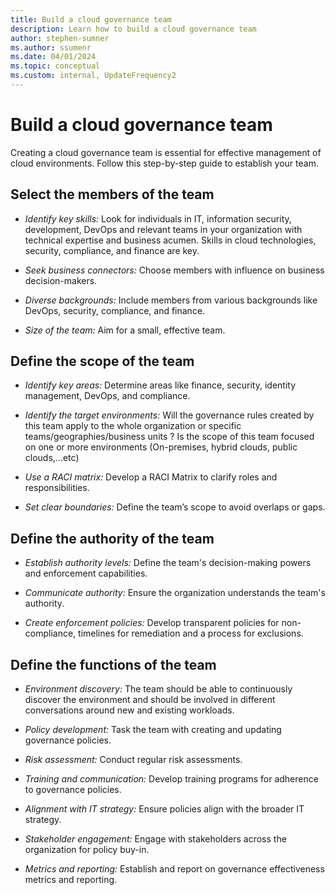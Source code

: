 ```yaml
---
title: Build a cloud governance team
description: Learn how to build a cloud governance team
author: stephen-sumner
ms.author: ssumenr
ms.date: 04/01/2024
ms.topic: conceptual
ms.custom: internal, UpdateFrequency2
---
```


# Build a cloud governance team

Creating a cloud governance team is essential for effective management of cloud environments. Follow this step-by-step guide to establish your team.

## Select the members of the team

- *Identify key skills:* Look for individuals in IT, information security, development, DevOps and relevant teams in your organization with technical expertise and business acumen. Skills in cloud technologies, security, compliance, and finance are key.

- *Seek business connectors:* Choose members with influence on business decision-makers.

- *Diverse backgrounds:* Include members from various backgrounds like DevOps, security, compliance, and finance.

- *Size of the team:* Aim for a small, effective team.

## Define the scope of the team

- *Identify key areas:* Determine areas like finance, security, identity management, DevOps, and compliance.

- *Identify the target environments:* Will the governance rules created by this team apply to the whole organization or specific teams/geographies/business units ? Is the scope of this team focused on one or more environments (On-premises, hybrid clouds, public clouds,...etc)

- *Use a RACI matrix:* Develop a RACI Matrix to clarify roles and responsibilities.

- *Set clear boundaries:* Define the team’s scope to avoid overlaps or gaps.

## Define the authority of the team

- *Establish authority levels:* Define the team's decision-making powers and enforcement capabilities.

- *Communicate authority:* Ensure the organization understands the team's authority.

- *Create enforcement policies:* Develop transparent policies for non-compliance, timelines for remediation and a process for exclusions.

## Define the functions of the team

- *Environment discovery:* The team should be able to continuously discover the environment and should be involved in different conversations around new and existing workloads.

- *Policy development:* Task the team with creating and updating governance policies.

- *Risk assessment:* Conduct regular risk assessments.

- *Training and communication:* Develop training programs for adherence to governance policies.

- *Alignment with IT strategy:* Ensure policies align with the broader IT strategy.

- *Stakeholder engagement:* Engage with stakeholders across the organization for policy buy-in.

- *Metrics and reporting:* Establish and report on governance effectiveness metrics and reporting.
